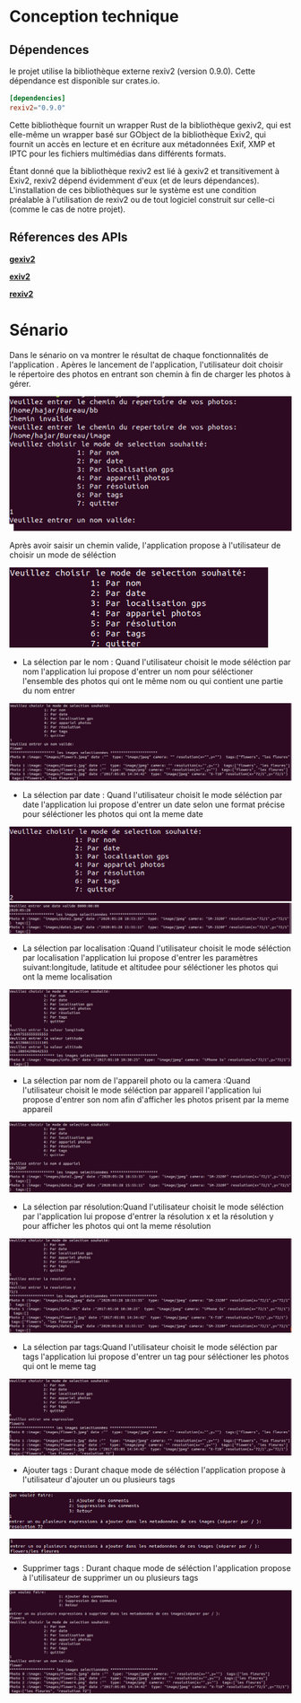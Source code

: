 # Conception technique
## Dépendences 
le projet utilise la bibliothèque externe rexiv2 (version 0.9.0). Cette dépendance est disponible sur crates.io.

```toml
[dependencies]
rexiv2="0.9.0"
```
Cette bibliothèque fournit un wrapper Rust de la bibliothèque gexiv2, qui est elle-même un wrapper basé sur GObject de la bibliothèque Exiv2, qui fournit un accès en lecture et en écriture aux métadonnées Exif, XMP et IPTC pour les fichiers multimédias dans différents formats.

Étant donné que la bibliothèque rexiv2 est lié à gexiv2 et transitivement à Exiv2, rexiv2 dépend évidemment d'eux (et de leurs dépendances). L'installation de ces bibliothèques sur le système est une condition préalable à l'utilisation de rexiv2 ou de tout logiciel construit sur celle-ci (comme le cas de notre projet).

## Réferences des APIs

[**gexiv2**](https://wiki.gnome.org/Projects/gexiv2)

[**exiv2**](https://www.exiv2.org/)

[**rexiv2**](https://github.com/felixc/rexiv2/blob/master/SETUP.md)

# Sénario
Dans le sénario on va montrer le résultat de chaque fonctionnalités de l'application .
Apères le lancement de l'application, l'utilisateur doit choisir le répertoire des photos en entrant son chemin à fin de charger les photos à gérer.

![figure](choisir_rep.png)

Après avoir saisir un chemin valide, l'application propose à l'utilisateur de choisir un mode de séléction 


![figure](mode_selection.png)

* La sélection par le nom : Quand l'utilisateur choisit le mode séléction par nom l'application lui propose d'entrer un nom pour séléctioner  l'ensemble des photos qui ont le même nom ou qui contient une partie du nom entrer

![figure](mode_selection_par_nom.png)

* La sélection par  date : Quand l'utilisateur choisit le mode séléction par date l'application lui propose d'entrer un date selon une format précise pour séléctioner les photos qui ont la meme date

![figure](mode_selection_2.png)
![figure](mode_selection_par_date.png)
* La sélection par  localisation  :Quand l'utilisateur choisit le mode séléction par localisation l'application lui propose d'entrer les paramètres suivant:longitude, latitude et altitudee pour séléctioner les photos qui ont la meme localisation

![figure](mode_selection_gps.png)
* La sélection par nom de l'appareil photo ou la camera  :Quand l'utilisateur choisit le mode séléction par appareil l'application lui propose d'entrer son nom afin d'afficher les photos prisent par la meme appareil

![figure](mode_selection_appareil.png)

* La sélection par résolution:Quand l'utilisateur choisit le mode séléction par l'application lui propose d'entrer la résolution x et la résolution y pour afficher les photos qui ont la meme résolution

![figure](mode_selection_resolution.png)
 * La sélection par tags:Quand l'utilisateur choisit le mode séléction par tags l'application lui propose d'entrer un tag pour séléctioner les photos qui ont le meme tag


![figure](validation_suppression.png)
* Ajouter tags : Durant chaque mode de séléction l'application propose à l'utilisateur d'ajouter un ou plusieurs tags

![figure](ajout_comments.png)

![figure](ajout_tags.png)
* Supprimer tags : Durant chaque mode de séléction l'application propose à l'utilisateur de supprimer un ou plusieurs tags

![figure](supprimer_tags.png)
